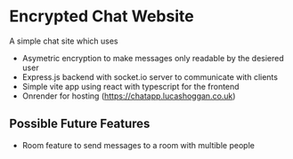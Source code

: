 # Encrypted Chat Website
A simple chat site which uses
- Asymetric encryption to make messages only readable by the desiered user
- Express.js backend with socket.io server to communicate with clients
- Simple vite app using react with typescript for the frontend
- Onrender for hosting (https://chatapp.lucashoggan.co.uk)
## Possible Future Features
- Room feature to send messages to a room with multible people